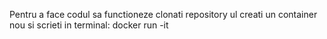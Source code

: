 Pentru a face codul sa functioneze clonati repository ul creati un container nou si scrieti in terminal:
docker run -it <cod container>
